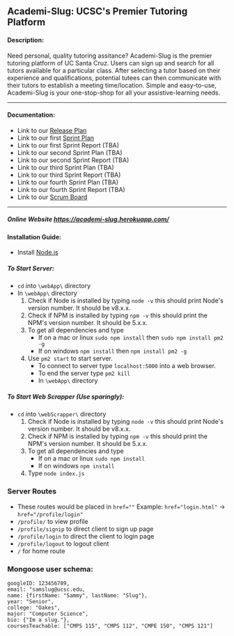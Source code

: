 ## Academi-Slug: UCSC's Premier Tutoring Platform




#### Description: 
Need personal, quality tutoring assitance? Academi-Slug is the premier tutoring platform of UC Santa Cruz. Users can sign up and search for all tutors available for a particular class. After selecting a tutor based on their experience and qualifications, potential tutees can then communicate with their tutors to establish a meeting time/location. Simple and easy-to-use, Academi-Slug is your one-stop-shop for all your assistive-learning needs.

---

#### Documentation:
- Link to our [Release Plan](Documents/Release%20Plan.pdf)
- Link to our first [Sprint Plan](Documents/Sprint%201%20Plan.pdf)
- Link to our first Sprint Report (TBA)
- Link to our second Sprint Plan (TBA)
- Link to our second Sprint Report (TBA)
- Link to our third Sprint Plan (TBA)
- Link to our third Sprint Report (TBA)
- Link to our fourth Sprint Plan (TBA)
- Link to our fourth Sprint Report (TBA)
- Link to our [Scrum Board](https://trello.com/b/3utiz3Fv/scrum-board)

---

##### Online Website https://academi-slug.herokuapp.com/

#### Installation Guide:
- Install [Node.js](https://nodejs.org/en/)
##### To Start Server:
- `cd` into `\webApp\` directory
- In `\webApp\` directory
   1. Check if Node is installed by typing `node -v` this should print Node's version number. It should be v8.x.x.
   2. Check if NPM is installed by typing `npm -v` this should print the NPM's version number. It should be 5.x.x.
   3. To get all dependencies and type 
   		- If on a mac or linux `sudo npm install` then `sudo npm install pm2 -g` 
	 	- If on windows `npm install` then `npm install pm2 -g`
   4. Use `pm2 start` to start server.
      - To connect to server type `localhost:5000` into a web browser.
      - To end the server type `pm2 kill`
      - In `\webApp\` directory
##### To Start Web Scrapper (Use sparingly):
- `cd` into `\webScrapper\` directory
   1. Check if Node is installed by typing `node -v` this should print Node's version number. It should be v8.x.x.
   2. Check if NPM is installed by typing `npm -v` this should print the NPM's version number. It should be 5.x.x.
   3. To get all dependencies and type 
   		- If on a mac or linux `sudo npm install` 
	 	- If on windows `npm install`
   4. Type `node index.js`


### Server Routes
- These routes would be placed in `href=""` Example: `href="login.html"` -> `href="/profile/login"` 
 - `/profile/` to view profile
 - `/profile/signip` to direct client to sign up page
 - `/profile/login` to direct the client to login page
 - `/profile/logout` to logout client
 - `/` for home route

### Mongoose user schema:
	googleID: 123456789,
	email: "samslug@ucsc.edu,	
	name: {firstName: "Sammy", lastName: "Slug"},
	year: "Senior",
	college: "Oakes",
	major: "Computer Science",
	bio: {"Im a slug."},
	coursesTeachable: ["CMPS 115", "CMPS 112", "CMPE 150", "CMPS 121"]
